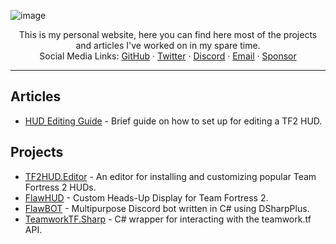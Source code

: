 <!-- HIDE PAGE TITLE -->
<style>
  .md-typeset h1,
  .md-content__button {
    display: none;
  }
</style>
![image](https://user-images.githubusercontent.com/6818236/148708484-394a78ac-6e75-43c1-bfcf-c708c5ca8745.png)
<p align="center">
  <p align="center">
    This is my personal website, here you can find here most of the projects and articles I've worked on in my spare time.
    <br />
    Social Media Links: 
    <a href="https://github.com/CriticalFlaw?tab=repositories">GitHub</a>
    ·
    <a href="https://twitter.com/CriticalFlaw_">Twitter</a>
    ·
    <a href="https://discord.gg/hTdtK9vBhE">Discord</a>
    ·
    <a href="mailto:nik_101@live.co.uk">Email</a>
    ·
    <a href="https://github.com/sponsors/CriticalFlaw">Sponsor</a>
  </p>
</p>

<hr/>

## Articles
* [HUD Editing Guide](https://criticalflaw.github.io/hud-guide/intro/) - Brief guide on how to set up for editing a TF2 HUD.

## Projects
* [TF2HUD.Editor](https://www.editor.criticalflaw.ca/) - An editor for installing and customizing popular Team Fortress 2 HUDs.
* [FlawHUD](https://github.com/CriticalFlaw/flawhud/) - Custom Heads-Up Display for Team Fortress 2.
* [FlawBOT](https://www.flawbot.criticalflaw.ca/) - Multipurpose Discord bot written in C# using DSharpPlus.
* [TeamworkTF.Sharp](https://github.com/CriticalFlaw/TeamworkTF.Sharp/) - C# wrapper for interacting with the teamwork.tf API.
